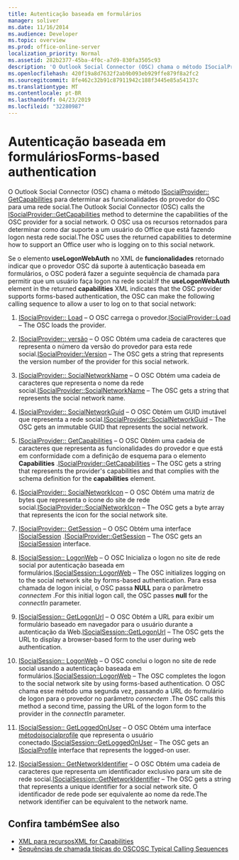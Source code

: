 ```yaml
---
title: Autenticação baseada em formulários
manager: soliver
ms.date: 11/16/2014
ms.audience: Developer
ms.topic: overview
ms.prod: office-online-server
localization_priority: Normal
ms.assetid: 282b2377-45ba-4f0c-a7d9-830fa3505c93
description: 'O Outlook Social Connector (OSC) chama o método ISocialProvider:: GetCapabilities para determinar as funcionalidades do provedor do OSC para uma rede social.'
ms.openlocfilehash: 420f19a8d7632f2ab9b093eb929ffe879f8a2fc2
ms.sourcegitcommit: 8fe462c32b91c87911942c188f3445e85a54137c
ms.translationtype: MT
ms.contentlocale: pt-BR
ms.lasthandoff: 04/23/2019
ms.locfileid: "32280987"
---
```

# <a name="forms-based-authentication"></a><span data-ttu-id="0a3d7-103">Autenticação baseada em formulários</span><span class="sxs-lookup"><span data-stu-id="0a3d7-103">Forms-based authentication</span></span>

<span data-ttu-id="0a3d7-104">O Outlook Social Connector (OSC) chama o método [ISocialProvider:: GetCapabilities](isocialprovider-getcapabilities.md) para determinar as funcionalidades do provedor do OSC para uma rede social.</span><span class="sxs-lookup"><span data-stu-id="0a3d7-104">The Outlook Social Connector (OSC) calls the [ISocialProvider::GetCapabilities](isocialprovider-getcapabilities.md) method to determine the capabilities of the OSC provider for a social network.</span></span> <span data-ttu-id="0a3d7-105">O OSC usa os recursos retornados para determinar como dar suporte a um usuário do Office que está fazendo logon nesta rede social.</span><span class="sxs-lookup"><span data-stu-id="0a3d7-105">The OSC uses the returned capabilities to determine how to support an Office user who is logging on to this social network.</span></span> 

<span data-ttu-id="0a3d7-106">Se o elemento **useLogonWebAuth** no XML de **funcionalidades** retornado indicar que o provedor OSC dá suporte à autenticação baseada em formulários, o OSC poderá fazer a seguinte sequência de chamada para permitir que um usuário faça logon na rede social:</span><span class="sxs-lookup"><span data-stu-id="0a3d7-106">If the **useLogonWebAuth** element in the returned **capabilities** XML indicates that the OSC provider supports forms-based authentication, the OSC can make the following calling sequence to allow a user to log on to that social network:</span></span> 
  
1. <span data-ttu-id="0a3d7-107">[ISocialProvider:: Load](isocialprovider-load.md) &ndash; O OSC carrega o provedor.</span><span class="sxs-lookup"><span data-stu-id="0a3d7-107">[ISocialProvider::Load](isocialprovider-load.md) &ndash; The OSC loads the provider.</span></span> 
    
2. <span data-ttu-id="0a3d7-108">[ISocialProvider:: versão](isocialprovider-version.md) &ndash; O OSC Obtém uma cadeia de caracteres que representa o número da versão do provedor para esta rede social.</span><span class="sxs-lookup"><span data-stu-id="0a3d7-108">[ISocialProvider::Version](isocialprovider-version.md) &ndash; The OSC gets a string that represents the version number of the provider for this social network.</span></span> 
    
3. <span data-ttu-id="0a3d7-109">[ISocialProvider:: SocialNetworkName](isocialprovider-socialnetworkname.md) &ndash; O OSC Obtém uma cadeia de caracteres que representa o nome da rede social.</span><span class="sxs-lookup"><span data-stu-id="0a3d7-109">[ISocialProvider::SocialNetworkName](isocialprovider-socialnetworkname.md) &ndash; The OSC gets a string that represents the social network name.</span></span> 
    
4. <span data-ttu-id="0a3d7-110">[ISocialProvider:: SocialNetworkGuid](isocialprovider-socialnetworkguid.md) &ndash; O OSC Obtém um GUID imutável que representa a rede social.</span><span class="sxs-lookup"><span data-stu-id="0a3d7-110">[ISocialProvider::SocialNetworkGuid](isocialprovider-socialnetworkguid.md) &ndash; The OSC gets an immutable GUID that represents the social network.</span></span> 
    
5. <span data-ttu-id="0a3d7-111">[ISocialProvider:: GetCapabilities](isocialprovider-getcapabilities.md) &ndash; O OSC Obtém uma cadeia de caracteres que representa as funcionalidades do provedor e que está em conformidade com a definição de esquema para o elemento **Capabilities** .</span><span class="sxs-lookup"><span data-stu-id="0a3d7-111">[ISocialProvider::GetCapabilities](isocialprovider-getcapabilities.md) &ndash; The OSC gets a string that represents the provider's capabilities and that complies with the schema definition for the **capabilities** element.</span></span> 
    
6. <span data-ttu-id="0a3d7-112">[ISocialProvider:: SocialNetworkIcon](isocialprovider-socialnetworkicon.md) &ndash; O OSC Obtém uma matriz de bytes que representa o ícone do site de rede social.</span><span class="sxs-lookup"><span data-stu-id="0a3d7-112">[ISocialProvider::SocialNetworkIcon](isocialprovider-socialnetworkicon.md) &ndash; The OSC gets a byte array that represents the icon for the social network site.</span></span> 
    
7. <span data-ttu-id="0a3d7-113">[ISocialProvider:: GetSession](isocialprovider-getsession.md) &ndash; O OSC Obtém uma interface [ISocialSession](isocialsessioniunknown.md) .</span><span class="sxs-lookup"><span data-stu-id="0a3d7-113">[ISocialProvider::GetSession](isocialprovider-getsession.md) &ndash; The OSC gets an [ISocialSession](isocialsessioniunknown.md) interface.</span></span> 
    
8. <span data-ttu-id="0a3d7-114">[ISocialSession:: LogonWeb](isocialsession-logonweb.md) &ndash; O OSC Inicializa o logon no site de rede social por autenticação baseada em formulários.</span><span class="sxs-lookup"><span data-stu-id="0a3d7-114">[ISocialSession::LogonWeb](isocialsession-logonweb.md) &ndash; The OSC initializes logging on to the social network site by forms-based authentication.</span></span> <span data-ttu-id="0a3d7-115">Para essa chamada de logon inicial, o OSC passa **NULL** para o parâmetro _connectem_ .</span><span class="sxs-lookup"><span data-stu-id="0a3d7-115">For this initial logon call, the OSC passes **null** for the  _connectIn_ parameter.</span></span> 
    
9. <span data-ttu-id="0a3d7-116">[ISocialSession:: GetLogonUrl](isocialsession-getlogonurl.md) &ndash; O OSC Obtém a URL para exibir um formulário baseado em navegador para o usuário durante a autenticação da Web.</span><span class="sxs-lookup"><span data-stu-id="0a3d7-116">[ISocialSession::GetLogonUrl](isocialsession-getlogonurl.md) &ndash; The OSC gets the URL to display a browser-based form to the user during web authentication.</span></span> 
    
10. <span data-ttu-id="0a3d7-117">[ISocialSession:: LogonWeb](isocialsession-logonweb.md) &ndash; O OSC conclui o logon no site de rede social usando a autenticação baseada em formulários.</span><span class="sxs-lookup"><span data-stu-id="0a3d7-117">[ISocialSession::LogonWeb](isocialsession-logonweb.md) &ndash; The OSC completes the logon to the social network site by using forms-based authentication.</span></span> <span data-ttu-id="0a3d7-118">O OSC chama esse método uma segunda vez, passando a URL do formulário de logon para o provedor no parâmetro _connectem_ .</span><span class="sxs-lookup"><span data-stu-id="0a3d7-118">The OSC calls this method a second time, passing the URL of the logon form to the provider in the  _connectIn_ parameter.</span></span> 
    
11. <span data-ttu-id="0a3d7-119">[ISocialSession:: GetLoggedOnUser](isocialsession-getloggedonuser.md) &ndash; O OSC Obtém uma interface [métodoisocialprofile](isocialprovideriunknown.md) que representa o usuário conectado.</span><span class="sxs-lookup"><span data-stu-id="0a3d7-119">[ISocialSession::GetLoggedOnUser](isocialsession-getloggedonuser.md) &ndash; The OSC gets an [ISocialProfile](isocialprovideriunknown.md) interface that represents the logged-on user.</span></span> 
    
12. <span data-ttu-id="0a3d7-120">[ISocialSession:: GetNetworkIdentifier](isocialsession-getnetworkidentifier.md) &ndash; O OSC Obtém uma cadeia de caracteres que representa um identificador exclusivo para um site de rede social.</span><span class="sxs-lookup"><span data-stu-id="0a3d7-120">[ISocialSession::GetNetworkIdentifier](isocialsession-getnetworkidentifier.md) &ndash; The OSC gets a string that represents a unique identifier for a social network site.</span></span> <span data-ttu-id="0a3d7-121">O identificador de rede pode ser equivalente ao nome da rede.</span><span class="sxs-lookup"><span data-stu-id="0a3d7-121">The network identifier can be equivalent to the network name.</span></span> 
    
## <a name="see-also"></a><span data-ttu-id="0a3d7-122">Confira também</span><span class="sxs-lookup"><span data-stu-id="0a3d7-122">See also</span></span>

- [<span data-ttu-id="0a3d7-123">XML para recursos</span><span class="sxs-lookup"><span data-stu-id="0a3d7-123">XML for Capabilities</span></span>](xml-for-capabilities.md)
- [<span data-ttu-id="0a3d7-124">Sequências de chamada típicas do OSC</span><span class="sxs-lookup"><span data-stu-id="0a3d7-124">OSC Typical Calling Sequences</span></span>](osc-typical-calling-sequences.md)

